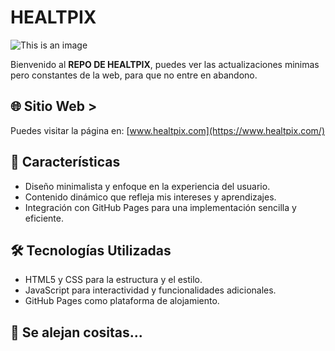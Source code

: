 # HEALTPIX

![This is an image](https://i.ibb.co/T0gxrWD/cat-png.webp)

Bienvenido al **REPO DE HEALTPIX**, puedes ver las actualizaciones minimas pero constantes de la web, para que no entre en abandono.

## 🌐 Sitio Web >

Puedes visitar la página en: [www.healtpix.com](https://www.healtpix.com/)

## 🚀 Características

- Diseño minimalista y enfoque en la experiencia del usuario.
- Contenido dinámico que refleja mis intereses y aprendizajes.
- Integración con GitHub Pages para una implementación sencilla y eficiente.

## 🛠️ Tecnologías Utilizadas

- HTML5 y CSS para la estructura y el estilo.
- JavaScript para interactividad y funcionalidades adicionales.
- GitHub Pages como plataforma de alojamiento.

## 👾 Se alejan cositas...
